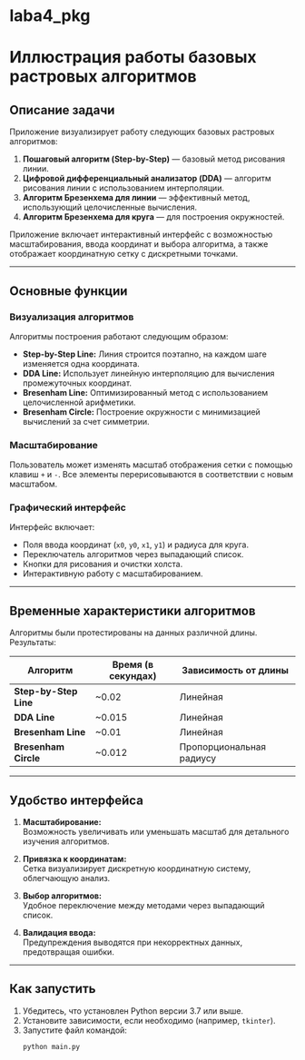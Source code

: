 # laba4_pkg
# Иллюстрация работы базовых растровых алгоритмов

## Описание задачи

Приложение визуализирует работу следующих базовых растровых алгоритмов:
1. **Пошаговый алгоритм (Step-by-Step)** — базовый метод рисования линии.
2. **Цифровой дифференциальный анализатор (DDA)** — алгоритм рисования линии с использованием интерполяции.
3. **Алгоритм Брезенхема для линии** — эффективный метод, использующий целочисленные вычисления.
4. **Алгоритм Брезенхема для круга** — для построения окружностей.

Приложение включает интерактивный интерфейс с возможностью масштабирования, ввода координат и выбора алгоритма, а также отображает координатную сетку с дискретными точками.

---

## Основные функции

### Визуализация алгоритмов

Алгоритмы построения работают следующим образом:
- **Step-by-Step Line:** Линия строится поэтапно, на каждом шаге изменяется одна координата.
- **DDA Line:** Использует линейную интерполяцию для вычисления промежуточных координат.
- **Bresenham Line:** Оптимизированный метод с использованием целочисленной арифметики.
- **Bresenham Circle:** Построение окружности с минимизацией вычислений за счет симметрии.

### Масштабирование

Пользователь может изменять масштаб отображения сетки с помощью клавиш `+` и `-`. Все элементы перерисовываются в соответствии с новым масштабом.

### Графический интерфейс

Интерфейс включает:
- Поля ввода координат (`x0`, `y0`, `x1`, `y1`) и радиуса для круга.
- Переключатель алгоритмов через выпадающий список.
- Кнопки для рисования и очистки холста.
- Интерактивную работу с масштабированием.

---

## Временные характеристики алгоритмов

Алгоритмы были протестированы на данных различной длины. Результаты:

| Алгоритм               | Время (в секундах)   | Зависимость от длины |
|------------------------|----------------------|----------------------|
| **Step-by-Step Line**  | ~0.02                | Линейная             |
| **DDA Line**           | ~0.015               | Линейная             |
| **Bresenham Line**     | ~0.01                | Линейная             |
| **Bresenham Circle**   | ~0.012               | Пропорциональная радиусу |

---

## Удобство интерфейса

1. **Масштабирование:**  
   Возможность увеличивать или уменьшать масштаб для детального изучения алгоритмов.
   
2. **Привязка к координатам:**  
   Сетка визуализирует дискретную координатную систему, облегчающую анализ.
   
3. **Выбор алгоритмов:**  
   Удобное переключение между методами через выпадающий список.

4. **Валидация ввода:**  
   Предупреждения выводятся при некорректных данных, предотвращая ошибки.

---

## Как запустить

1. Убедитесь, что установлен Python версии 3.7 или выше.
2. Установите зависимости, если необходимо (например, `tkinter`).
3. Запустите файл командой:  
   ```bash
   python main.py
